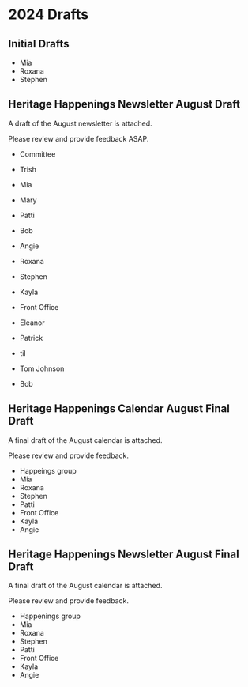 # 2024 Drafts

## Initial Drafts

* Mia
* Roxana
* Stephen

## Heritage Happenings Newsletter August Draft

A draft of the August newsletter is attached.

Please review and provide feedback ASAP.

* Committee
* Trish
* Mia
* Mary
* Patti
* Bob
* Angie
* Roxana
* Stephen
* Kayla
* Front Office



* Eleanor
* Patrick
* til
* Tom Johnson

* Bob

## Heritage Happenings Calendar August Final Draft

A final draft of the August calendar is attached.

Please review and provide feedback.

* Happeings group
* Mia
* Roxana
* Stephen
* Patti
* Front Office
* Kayla
* Angie

## Heritage Happenings Newsletter August Final Draft

A final draft of the August calendar is attached.

Please review and provide feedback.

* Happenings group
* Mia
* Roxana
* Stephen
* Patti
* Front Office
* Kayla
* Angie
